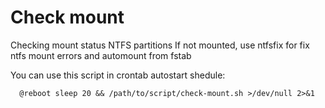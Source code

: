 # Check mount

Checking mount status NTFS partitions
If not mounted, use ntfsfix for fix ntfs mount errors and automount from fstab

You can use this script in crontab autostart shedule:
```
  @reboot sleep 20 && /path/to/script/check-mount.sh >/dev/null 2>&1
```
